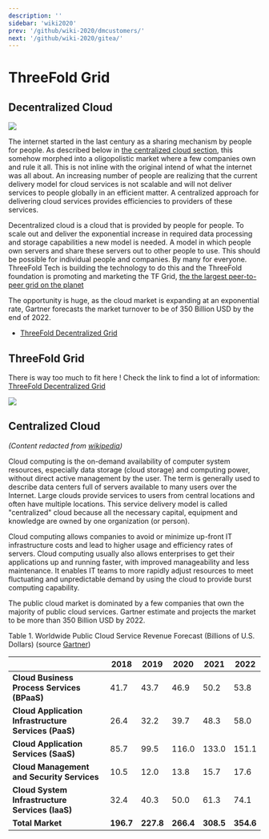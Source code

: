 ```yaml
---
description: ''
sidebar: 'wiki2020'
prev: '/github/wiki-2020/dmcustomers/'
next: '/github/wiki-2020/gitea/'
---
```


# ThreeFold Grid 

## Decentralized Cloud

![](/wiki-2020/cloud2.png)


The internet started in the last century as a sharing mechanism by people for people.  As described below in [the centralized cloud section](#centralized-cloud), this somehow morphed into a oligopolistic market where a few companies own and rule it all.  This is not inline with the original intend of what the internet was all about.  An increasing number of people are realizing that the current delivery model for cloud services is not scalable and will not deliver services to people globally in an efficient matter.  A centralized approach for delivering cloud services provides efficiencies to providers of these services.

Decentralized cloud is a cloud that is provided by people for people.  To scale out and deliver the exponential increase in required data processing and storage capabilities a new model is needed.  A model in which people own servers and share these servers out to other people to use.  This should be possible for individual people and companies.  By many for everyone.  ThreeFold Tech is building the technology to do this and the ThreeFold foundation is promoting and marketing the TF Grid, [the the largest peer-to-peer grid on the planet](https://threefold.io/)

The opportunity is huge, as the cloud market is expanding at an exponential rate, Gartner forecasts the market turnover to be of 350 Billion USD by the end of 2022.

- [ThreeFold Decentralized Grid](threefold.md)
## ThreeFold Grid 

There is way too much to fit here ! Check the link to find a lot of information: [ThreeFold Decentralized Grid](https://cloud.threefold.io)

![](/wiki-2020/cloud_comparison.png)

## Centralized Cloud

_(Content redacted from [wikipedia](https://en.wikipedia.org/wiki/Cloud_computing))_

Cloud computing is the on-demand availability of computer system resources, especially data storage (cloud storage) and computing power, without direct active management by the user. The term is generally used to describe data centers full of servers available to many users over the Internet. Large clouds provide services to users from central locations and often have multiple locations. This service delivery model is called "centralized" cloud because all the necessary capital, equipment and knowledge are owned by one organization (or person). 

Cloud computing allows companies to avoid or minimize up-front IT infrastructure costs and lead to higher usage and efficiency rates of servers. Cloud computing usually also allows enterprises to get their applications up and running faster, with improved manageability and less maintenance. It enables IT teams to more rapidly adjust resources to meet fluctuating and unpredictable demand by using the cloud to provide burst computing capability.

The public cloud market is dominated by a few companies that own the majority of public cloud services.  Gartner estimate and projects the market to be more than 350 Billion USD by 2022.

 Table 1. Worldwide Public Cloud Service Revenue Forecast (Billions of U.S. Dollars) (source [Gartner](https://www.gartner.com/en/newsroom/press-releases/2019-11-13-gartner-forecasts-worldwide-public-cloud-revenue-to-grow-17-percent-in-2020))
	

|    | **2018** | **2019** | **2020** | **2021** | **2022** |
| ---| --- | ---- | ---- | ---- | ---- |
| **Cloud Business Process Services (BPaaS)** | 41.7 | 43.7 | 46.9 | 50.2 | 53.8 |
| **Cloud Application Infrastructure Services (PaaS)** | 26.4 | 32.2 | 39.7 | 48.3 | 58.0 | 
| **Cloud Application Services (SaaS)** | 85.7 | 99.5 | 116.0 | 133.0 | 151.1 |
| **Cloud Management and Security Services** | 10.5 | 12.0 | 13.8 | 15.7 | 17.6 |
| **Cloud System Infrastructure Services (IaaS)** |32.4 | 40.3 | 50.0 | 61.3 | 74.1 |
| **Total Market** | **196.7** | **227.8** | **266.4** | **308.5** | **354.6** | 


<!--

# ThreeFold Grid 


![](/wiki-2020/cloud2.png)

## Too much to fit here ! Why not see the link below ?

- [ThreeFold Decentralized Grid](https://cloud.threefold.io)

-->